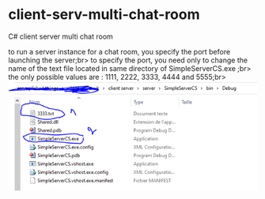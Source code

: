 # client-serv-multi-chat-room
C# client server multi chat room


to run a server instance for a chat room, you specify the port before launching the server;br>
to specify the port, you need only to change the name of the text file located in same directory of SimpleServerCS.exe ;br>
the only possible values are : 1111, 2222, 3333, 4444 and 5555;br>
![files](images/pic01.png)
